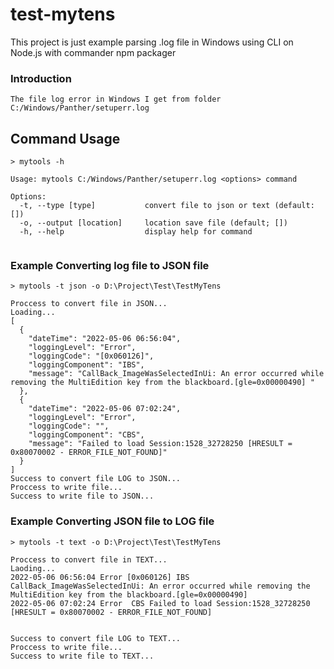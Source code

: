 # test-mytens
This project is just example parsing .log file in Windows using CLI on Node.js with commander npm packager

### Introduction
```shell
The file log error in Windows I get from folder C:/Windows/Panther/setuperr.log
```

## Command Usage
```shell
> mytools -h

Usage: mytools C:/Windows/Panther/setuperr.log <options> command  

Options:
  -t, --type [type]           convert file to json or text (default: [])
  -o, --output [location]     location save file (default; [])
  -h, --help                  display help for command
  
```

### Example Converting log file to JSON file
```shell
> mytools -t json -o D:\Project\Test\TestMyTens

Proccess to convert file in JSON...
Loading...
[
  {
    "dateTime": "2022-05-06 06:56:04",
    "loggingLevel": "Error",
    "loggingCode": "[0x060126]",
    "loggingComponent": "IBS",
    "message": "CallBack_ImageWasSelectedInUi: An error occurred while removing the MultiEdition key from the blackboard.[gle=0x00000490] "
  },
  {
    "dateTime": "2022-05-06 07:02:24",
    "loggingLevel": "Error",
    "loggingCode": "",
    "loggingComponent": "CBS",
    "message": "Failed to load Session:1528_32728250 [HRESULT = 0x80070002 - ERROR_FILE_NOT_FOUND]"
  }
]
Success to convert file LOG to JSON...
Proccess to write file...
Success to write file to JSON...
```

### Example Converting JSON file to LOG file
```sell
> mytools -t text -o D:\Project\Test\TestMyTens

Proccess to convert file in TEXT...
Laoding...
2022-05-06 06:56:04 Error [0x060126] IBS CallBack_ImageWasSelectedInUi: An error occurred while removing the MultiEdition key from the blackboard.[gle=0x00000490]  
2022-05-06 07:02:24 Error  CBS Failed to load Session:1528_32728250 [HRESULT = 0x80070002 - ERROR_FILE_NOT_FOUND] 


Success to convert file LOG to TEXT...
Proccess to write file...
Success to write file to TEXT...
```
